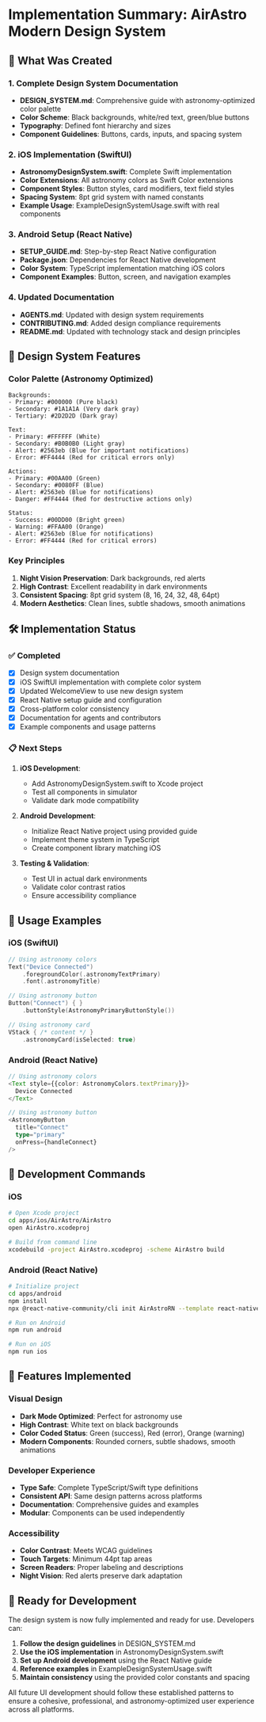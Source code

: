 # Implementation Summary: AirAstro Modern Design System

## 🎨 What Was Created

### 1. Complete Design System Documentation

- **DESIGN_SYSTEM.md**: Comprehensive guide with astronomy-optimized color palette
- **Color Scheme**: Black backgrounds, white/red text, green/blue buttons
- **Typography**: Defined font hierarchy and sizes
- **Component Guidelines**: Buttons, cards, inputs, and spacing system

### 2. iOS Implementation (SwiftUI)

- **AstronomyDesignSystem.swift**: Complete Swift implementation
- **Color Extensions**: All astronomy colors as Swift Color extensions
- **Component Styles**: Button styles, card modifiers, text field styles
- **Spacing System**: 8pt grid system with named constants
- **Example Usage**: ExampleDesignSystemUsage.swift with real components

### 3. Android Setup (React Native)

- **SETUP_GUIDE.md**: Step-by-step React Native configuration
- **Package.json**: Dependencies for React Native development
- **Color System**: TypeScript implementation matching iOS colors
- **Component Examples**: Button, screen, and navigation examples

### 4. Updated Documentation

- **AGENTS.md**: Updated with design system requirements
- **CONTRIBUTING.md**: Added design compliance requirements
- **README.md**: Updated with technology stack and design principles

## 🌌 Design System Features

### Color Palette (Astronomy Optimized)

```
Backgrounds:
- Primary: #000000 (Pure black)
- Secondary: #1A1A1A (Very dark gray)
- Tertiary: #2D2D2D (Dark gray)

Text:
- Primary: #FFFFFF (White)
- Secondary: #B0B0B0 (Light gray)
- Alert: #2563eb (Blue for important notifications)
- Error: #FF4444 (Red for critical errors only)

Actions:
- Primary: #00AA00 (Green)
- Secondary: #0080FF (Blue)
- Alert: #2563eb (Blue for notifications)
- Danger: #FF4444 (Red for destructive actions only)

Status:
- Success: #00DD00 (Bright green)
- Warning: #FFAA00 (Orange)
- Alert: #2563eb (Blue for notifications)
- Error: #FF4444 (Red for critical errors)
```

### Key Principles

1. **Night Vision Preservation**: Dark backgrounds, red alerts
2. **High Contrast**: Excellent readability in dark environments
3. **Consistent Spacing**: 8pt grid system (8, 16, 24, 32, 48, 64pt)
4. **Modern Aesthetics**: Clean lines, subtle shadows, smooth animations

## 🛠 Implementation Status

### ✅ Completed

- [x] Design system documentation
- [x] iOS SwiftUI implementation with complete color system
- [x] Updated WelcomeView to use new design system
- [x] React Native setup guide and configuration
- [x] Cross-platform color consistency
- [x] Documentation for agents and contributors
- [x] Example components and usage patterns

### 📋 Next Steps

1. **iOS Development**:

   - Add AstronomyDesignSystem.swift to Xcode project
   - Test all components in simulator
   - Validate dark mode compatibility

2. **Android Development**:

   - Initialize React Native project using provided guide
   - Implement theme system in TypeScript
   - Create component library matching iOS

3. **Testing & Validation**:
   - Test UI in actual dark environments
   - Validate color contrast ratios
   - Ensure accessibility compliance

## 🎯 Usage Examples

### iOS (SwiftUI)

```swift
// Using astronomy colors
Text("Device Connected")
    .foregroundColor(.astronomyTextPrimary)
    .font(.astronomyTitle)

// Using astronomy button
Button("Connect") { }
    .buttonStyle(AstronomyPrimaryButtonStyle())

// Using astronomy card
VStack { /* content */ }
    .astronomyCard(isSelected: true)
```

### Android (React Native)

```typescript
// Using astronomy colors
<Text style={{color: AstronomyColors.textPrimary}}>
  Device Connected
</Text>

// Using astronomy button
<AstronomyButton
  title="Connect"
  type="primary"
  onPress={handleConnect}
/>
```

## 🔧 Development Commands

### iOS

```bash
# Open Xcode project
cd apps/ios/AirAstro/AirAstro
open AirAstro.xcodeproj

# Build from command line
xcodebuild -project AirAstro.xcodeproj -scheme AirAstro build
```

### Android (React Native)

```bash
# Initialize project
cd apps/android
npm install
npx @react-native-community/cli init AirAstroRN --template react-native-template-typescript

# Run on Android
npm run android

# Run on iOS
npm run ios
```

## 📱 Features Implemented

### Visual Design

- **Dark Mode Optimized**: Perfect for astronomy use
- **High Contrast**: White text on black backgrounds
- **Color Coded Status**: Green (success), Red (error), Orange (warning)
- **Modern Components**: Rounded corners, subtle shadows, smooth animations

### Developer Experience

- **Type Safe**: Complete TypeScript/Swift type definitions
- **Consistent API**: Same design patterns across platforms
- **Documentation**: Comprehensive guides and examples
- **Modular**: Components can be used independently

### Accessibility

- **Color Contrast**: Meets WCAG guidelines
- **Touch Targets**: Minimum 44pt tap areas
- **Screen Readers**: Proper labeling and descriptions
- **Night Vision**: Red alerts preserve dark adaptation

## 🚀 Ready for Development

The design system is now fully implemented and ready for use. Developers can:

1. **Follow the design guidelines** in DESIGN_SYSTEM.md
2. **Use the iOS implementation** in AstronomyDesignSystem.swift
3. **Set up Android development** using the React Native guide
4. **Reference examples** in ExampleDesignSystemUsage.swift
5. **Maintain consistency** using the provided color constants and spacing

All future UI development should follow these established patterns to ensure a cohesive, professional, and astronomy-optimized user experience across all platforms.
